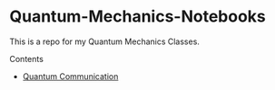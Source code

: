 Quantum-Mechanics-Notebooks
===========================
This is a repo for my Quantum Mechanics Classes. 

Contents
* [Quantum Communication](/Quantum_Communication.ipynb)

